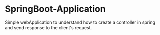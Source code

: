 # SpringBoot-Application

Simple webApplication to understand how to create a controller in spring and send response to the client's request.
